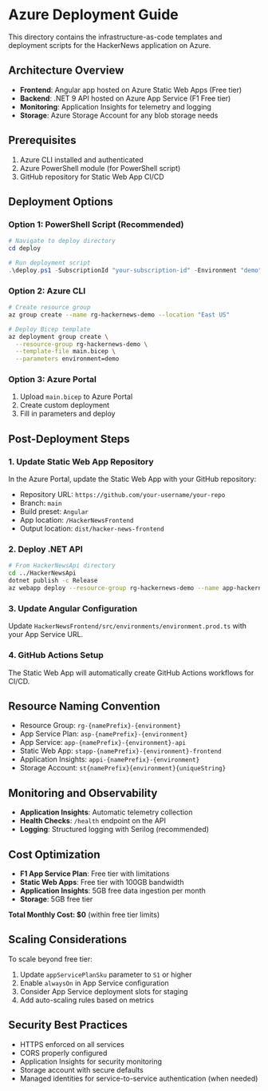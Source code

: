 # Azure Deployment Guide

This directory contains the infrastructure-as-code templates and deployment scripts for the HackerNews application on Azure.

## Architecture Overview

- **Frontend**: Angular app hosted on Azure Static Web Apps (Free tier)
- **Backend**: .NET 9 API hosted on Azure App Service (F1 Free tier)
- **Monitoring**: Application Insights for telemetry and logging
- **Storage**: Azure Storage Account for any blob storage needs

## Prerequisites

1. Azure CLI installed and authenticated
2. Azure PowerShell module (for PowerShell script)
3. GitHub repository for Static Web App CI/CD

## Deployment Options

### Option 1: PowerShell Script (Recommended)

```powershell
# Navigate to deploy directory
cd deploy

# Run deployment script
.\deploy.ps1 -SubscriptionId "your-subscription-id" -Environment "demo"
```

### Option 2: Azure CLI

```bash
# Create resource group
az group create --name rg-hackernews-demo --location "East US"

# Deploy Bicep template
az deployment group create \
  --resource-group rg-hackernews-demo \
  --template-file main.bicep \
  --parameters environment=demo
```

### Option 3: Azure Portal

1. Upload `main.bicep` to Azure Portal
2. Create custom deployment
3. Fill in parameters and deploy

## Post-Deployment Steps

### 1. Update Static Web App Repository

In the Azure Portal, update the Static Web App with your GitHub repository:
- Repository URL: `https://github.com/your-username/your-repo`
- Branch: `main`
- Build preset: `Angular`
- App location: `/HackerNewsFrontend`
- Output location: `dist/hacker-news-frontend`

### 2. Deploy .NET API

```bash
# From HackerNewsApi directory
cd ../HackerNewsApi
dotnet publish -c Release
az webapp deploy --resource-group rg-hackernews-demo --name app-hackernews-demo-api --src-path bin/Release/net9.0/publish --type zip
```

### 3. Update Angular Configuration

Update `HackerNewsFrontend/src/environments/environment.prod.ts` with your App Service URL.

### 4. GitHub Actions Setup

The Static Web App will automatically create GitHub Actions workflows for CI/CD.

## Resource Naming Convention

- Resource Group: `rg-{namePrefix}-{environment}`
- App Service Plan: `asp-{namePrefix}-{environment}`
- App Service: `app-{namePrefix}-{environment}-api`
- Static Web App: `stapp-{namePrefix}-{environment}-frontend`
- Application Insights: `appi-{namePrefix}-{environment}`
- Storage Account: `st{namePrefix}{environment}{uniqueString}`

## Monitoring and Observability

- **Application Insights**: Automatic telemetry collection
- **Health Checks**: `/health` endpoint on the API
- **Logging**: Structured logging with Serilog (recommended)

## Cost Optimization

- **F1 App Service Plan**: Free tier with limitations
- **Static Web Apps**: Free tier with 100GB bandwidth
- **Application Insights**: 5GB free data ingestion per month
- **Storage**: 5GB free tier

**Total Monthly Cost: $0** (within free tier limits)

## Scaling Considerations

To scale beyond free tier:
1. Update `appServicePlanSku` parameter to `S1` or higher
2. Enable `alwaysOn` in App Service configuration
3. Consider App Service deployment slots for staging
4. Add auto-scaling rules based on metrics

## Security Best Practices

- HTTPS enforced on all services
- CORS properly configured
- Application Insights for security monitoring
- Storage account with secure defaults
- Managed identities for service-to-service authentication (when needed)